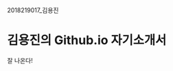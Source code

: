 <!DOCTYPE html>
<htm1>
<head>
<meta charset="utf-8">
2018219017_김용진
</head>
<body>
<h1>김용진의 Github.io 자기소개서</h1>
<p>잘 나온다!</p>
<body>
</htm1>
